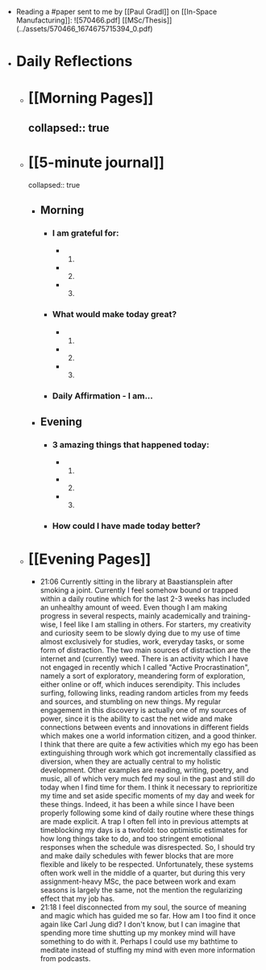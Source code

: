 - Reading a #paper sent to me by [[Paul Gradl]] on [[In-Space Manufacturing]]: ![570466.pdf] [[MSc/Thesis]] (../assets/570466_1674675715394_0.pdf)
- # Daily Reflections
	- # [[Morning Pages]]
	  collapsed:: true
		-
	- # [[5-minute journal]]
	  collapsed:: true
		- ## Morning
			- ### I am grateful for:
				- 1.
				- 2.
				- 3.
			- ### What would make today great?
				- 1.
				- 2.
				- 3.
			- ### Daily Affirmation - I am...
		- ## Evening
			- ### 3 amazing things that happened today:
				- 1.
				- 2.
				- 3.
			- ### How could I have made today better?
	- # [[Evening Pages]]
		- 21:06 Currently sitting in the library at Baastiansplein after smoking a joint. Currently I feel somehow bound or trapped within a daily routine which for the last 2-3 weeks has included an unhealthy amount of weed. Even though I am making progress in several respects, mainly academically and training-wise, I feel like I am stalling in others. For starters, my creativity and curiosity seem to be slowly dying due to my use of time almost exclusively for studies, work, everyday tasks, or some form of distraction. The two main sources of distraction are the internet and (currently) weed. There is an activity which I have not engaged in recently which I called "Active Procrastination", namely a sort of exploratory, meandering form of exploration, either online or off, which induces serendipity. This includes surfing, following links, reading random articles from my feeds and sources, and stumbling on new things. My regular engagement in this discovery is actually one of my sources of power, since it is the ability to cast the net wide and make connections between events and innovations in different fields which makes one a world information citizen, and a good thinker. I think that there are quite a few activities which my ego has been extinguishing through work which got incrementally classified as diversion, when they are actually central to my holistic development. Other examples are reading, writing, poetry, and music, all of which very much fed my soul in the past and still do today when I find time for them. I think it necessary to reprioritize my time and set aside specific moments of my day and week for these things. Indeed, it has been a while since I have been properly following some kind of daily routine where these things are made explicit. A trap I often fell into in previous attempts at timeblocking my days is a twofold: too optimistic estimates for how long things take to do, and too stringent emotional responses when the schedule was disrespected. So, I should try and make daily schedules with fewer blocks that are more flexible and likely to be respected. Unfortunately, these systems often work well in the middle of a quarter, but during this very assignment-heavy MSc, the pace between work and exam seasons is largely the same, not the mention the regularizing effect that my job has.
		- 21:18 I feel disconnected from my soul, the source of meaning and magic which has guided me so far. How am I too find it once again like Carl Jung did? I don't know, but I can imagine that spending more time shutting up my monkey mind will have something to do with it. Perhaps I could use my bathtime to meditate instead of stuffing my mind with even more information from podcasts.